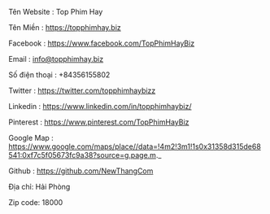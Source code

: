 Tên Website :  Top Phim Hay

Tên Miền : https://topphimhay.biz

 Facebook : https://www.facebook.com/TopPhimHayBiz

Email : info@topphimhay.biz

Số điện thoại : +84356155802

Twitter : https://twitter.com/topphimhaybizz

Linkedin : https://www.linkedin.com/in/topphimhaybiz/

Pinterest : https://www.pinterest.com/TopPhimHayBiz

Google Map : https://www.google.com/maps/place//data=!4m2!3m1!1s0x31358d315de68541:0xf7c5f05673fc9a38?source=g.page.m._

Github : https://github.com/NewThangCom

Địa chỉ: Hải Phòng 

Zip code: 18000
